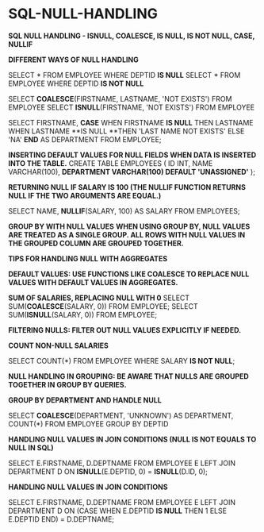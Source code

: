 # SQL-NULL-HANDLING

**SQL NULL HANDLING - ISNULL, COALESCE, IS NULL, IS NOT NULL, CASE, NULLIF**

**DIFFERENT WAYS OF NULL HANDLING**

SELECT * FROM EMPLOYEE WHERE DEPTID **IS NULL**
SELECT * FROM EMPLOYEE WHERE DEPTID **IS NOT NULL**

SELECT **COALESCE**(FIRSTNAME, LASTNAME, 'NOT EXISTS') FROM EMPLOYEE
SELECT **ISNULL**(FIRSTNAME, 'NOT EXISTS') FROM EMPLOYEE

SELECT FIRSTNAME, 
**CASE** 
    WHEN FIRSTNAME **IS NULL** THEN LASTNAME 
	WHEN LASTNAME **IS NULL **THEN 'LAST NAME NOT EXISTS'
    ELSE 'NA' 
**END** AS DEPARTMENT 
FROM EMPLOYEE;

**INSERTING DEFAULT VALUES FOR NULL FIELDS WHEN DATA IS INSERTED INTO THE TABLE.**
CREATE TABLE EMPLOYEES (
    ID INT,
    NAME VARCHAR(100),
  **DEPARTMENT VARCHAR(100) DEFAULT 'UNASSIGNED'**
);

**RETURNING NULL IF SALARY IS 100 (THE NULLIF FUNCTION RETURNS NULL IF THE TWO ARGUMENTS ARE EQUAL.)**

SELECT NAME, **NULLIF**(SALARY, 100) AS SALARY FROM EMPLOYEES;

**GROUP BY WITH NULL VALUES**
**WHEN USING GROUP BY, NULL VALUES ARE TREATED AS A SINGLE GROUP. ALL ROWS WITH NULL VALUES IN THE GROUPED COLUMN ARE GROUPED TOGETHER.**

**TIPS FOR HANDLING NULL WITH AGGREGATES**

**DEFAULT VALUES: USE FUNCTIONS LIKE COALESCE TO REPLACE NULL VALUES WITH DEFAULT VALUES IN AGGREGATES.**

**SUM OF SALARIES, REPLACING NULL WITH 0**
SELECT SUM(**COALESCE**(SALARY, 0)) FROM EMPLOYEE;
SELECT SUM(**ISNULL**(SALARY, 0)) FROM EMPLOYEE;

**FILTERING NULLS: FILTER OUT NULL VALUES EXPLICITLY IF NEEDED.**

**COUNT NON-NULL SALARIES**

SELECT COUNT(*) FROM EMPLOYEE WHERE SALARY **IS NOT NULL**;

**NULL HANDLING IN GROUPING: BE AWARE THAT NULLS ARE GROUPED TOGETHER IN GROUP BY QUERIES.**

**GROUP BY DEPARTMENT AND HANDLE NULL**

SELECT **COALESCE**(DEPARTMENT, 'UNKNOWN') AS DEPARTMENT, COUNT(*) FROM EMPLOYEE GROUP BY DEPTID

**HANDLING NULL VALUES IN JOIN CONDITIONS (NULL IS NOT EQUALS TO NULL IN SQL)**

SELECT E.FIRSTNAME, D.DEPTNAME
FROM EMPLOYEE E
LEFT JOIN DEPARTMENT D ON **ISNULL**(E.DEPTID, 0) = **ISNULL**(D.ID, 0);

**HANDLING NULL VALUES IN JOIN CONDITIONS**

SELECT E.FIRSTNAME, D.DEPTNAME
FROM EMPLOYEE E
LEFT JOIN DEPARTMENT D 
ON (CASE 
    WHEN E.DEPTID **IS NULL** THEN 1
    ELSE E.DEPTID 
    END) = D.DEPTNAME;
